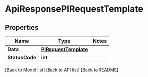 # ApiResponsePIRequestTemplate

## Properties
Name | Type | Notes
------------ | ------------- | -------------
**Data** | **[**PIRequestTemplate**](../Model/PIRequestTemplate.md)**
**StatusCode** | **int**

[[Back to Model list]](../../README.md#documentation-for-models) [[Back to API list]](../../README.md#documentation-for-api-endpoints) [[Back to README]](../../README.md)
